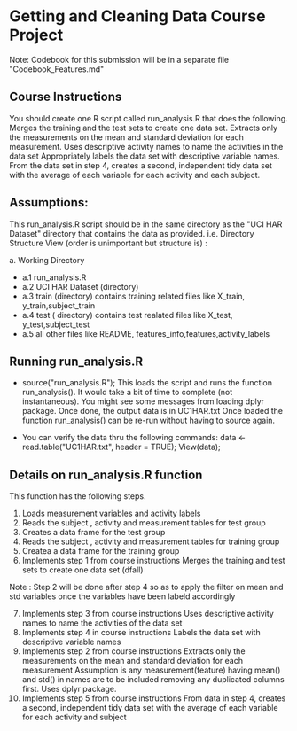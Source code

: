 # Getting and Cleaning Data Course Project
Note: Codebook for this submission will be in a separate file "Codebook_Features.md"

## Course Instructions
You should create one R script called run_analysis.R that does the following. 
Merges the training and the test sets to create one data set.
Extracts only the measurements on the mean and standard deviation for each measurement. 
Uses descriptive activity names to name the activities in the data set
Appropriately labels the data set with descriptive variable names. 
From the data set in step 4, creates a second, independent tidy data set with the average
 of each variable for each activity and each subject.


## Assumptions:
This run_analysis.R script should be in the same directory as the "UCI HAR Dataset" directory that contains the data as provided. 
i.e. Directory Structure View (order is unimportant but structure is) :  

a. Working Directory  
  * a.1  run_analysis.R  
  * a.2  UCI HAR Dataset (directory)  
  * a.3  train (directory)  contains training related files like X_train, y_train,subject_train   
  * a.4  test  ( directory)  contains test realated files like X_test, y_test,subject_test  
  * a.5  all other files like README, features_info,features,activity_labels   


## Running run_analysis.R
* source("run_analysis.R"); 
    This loads the script and runs the function run_analysis(). It would take a bit of time to complete (not instantaneous).
    You might see some messages from loading dplyr package.
    Once done, the output data is in UC1HAR.txt
    Once loaded the function run_analysis() can be re-run without having to source again. 

* You can verify the data thru the following commands: 
    data <- read.table("UC1HAR.txt", header = TRUE);
    View(data);


## Details on run_analysis.R function

This function has the following steps. 

1. Loads measurement variables and activity labels
2. Reads the subject , activity and measurement tables for test group 
3. Creates a data frame for the test group
4. Reads the subject , activity and measurement tables for training group
5. Createa a data frame for the training group
6. Implements step 1 from  course instructions
    Merges the training and test sets to create one data set (dfall)

Note :  Step 2 will be done after step 4 so as to apply the filter on mean and std variables once the variables 
have been labeld accordingly    

7. Implements step 3 from course instructions
   Uses descriptive activity names to name the activities of the data set  
8. Implements step 4  in course instructions 
    Labels the data set with descriptive variable names 
9. Implements step 2 from course instructions
    Extracts only the measurements on the mean and standard deviation for each measurement
    Assumption is any measurement(feature) having mean() and std() in names are to be included
    removing any duplicated columns first. Uses dplyr package.  
10. Implements step 5 from course instructions
     From data in step 4, creates a second, independent tidy data set with the 
    average of each variable for each activity and subject

